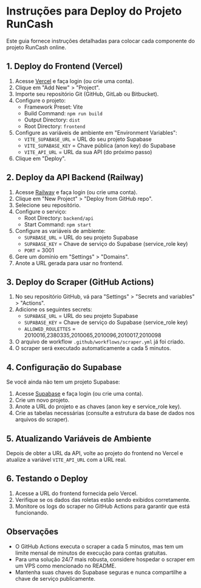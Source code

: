 # Instruções para Deploy do Projeto RunCash

Este guia fornece instruções detalhadas para colocar cada componente do projeto RunCash online.

## 1. Deploy do Frontend (Vercel)

1. Acesse [Vercel](https://vercel.com/) e faça login (ou crie uma conta).
2. Clique em "Add New" > "Project".
3. Importe seu repositório Git (GitHub, GitLab ou Bitbucket).
4. Configure o projeto:
   - Framework Preset: Vite
   - Build Command: `npm run build`
   - Output Directory: `dist`
   - Root Directory: `frontend`
5. Configure as variáveis de ambiente em "Environment Variables":
   - `VITE_SUPABASE_URL` = URL do seu projeto Supabase
   - `VITE_SUPABASE_KEY` = Chave pública (anon key) do Supabase
   - `VITE_API_URL` = URL da sua API (do próximo passo)
6. Clique em "Deploy".

## 2. Deploy da API Backend (Railway)

1. Acesse [Railway](https://railway.app/) e faça login (ou crie uma conta).
2. Clique em "New Project" > "Deploy from GitHub repo".
3. Selecione seu repositório.
4. Configure o serviço:
   - Root Directory: `backend/api`
   - Start Command: `npm start`
5. Configure as variáveis de ambiente:
   - `SUPABASE_URL` = URL do seu projeto Supabase
   - `SUPABASE_KEY` = Chave de serviço do Supabase (service_role key)
   - `PORT` = 3001
6. Gere um domínio em "Settings" > "Domains".
7. Anote a URL gerada para usar no frontend.

## 3. Deploy do Scraper (GitHub Actions)

1. No seu repositório GitHub, vá para "Settings" > "Secrets and variables" > "Actions".
2. Adicione os seguintes secrets:
   - `SUPABASE_URL` = URL do seu projeto Supabase
   - `SUPABASE_KEY` = Chave de serviço do Supabase (service_role key)
   - `ALLOWED_ROULETTES` = 2010016,2380335,2010065,2010096,2010017,2010098
3. O arquivo de workflow `.github/workflows/scraper.yml` já foi criado.
4. O scraper será executado automaticamente a cada 5 minutos.

## 4. Configuração do Supabase

Se você ainda não tem um projeto Supabase:

1. Acesse [Supabase](https://supabase.com/) e faça login (ou crie uma conta).
2. Crie um novo projeto.
3. Anote a URL do projeto e as chaves (anon key e service_role key).
4. Crie as tabelas necessárias (consulte a estrutura da base de dados nos arquivos do scraper).

## 5. Atualizando Variáveis de Ambiente

Depois de obter a URL da API, volte ao projeto do frontend no Vercel e atualize a variável `VITE_API_URL` com a URL real.

## 6. Testando o Deploy

1. Acesse a URL do frontend fornecida pelo Vercel.
2. Verifique se os dados das roletas estão sendo exibidos corretamente.
3. Monitore os logs do scraper no GitHub Actions para garantir que está funcionando.

## Observações

- O GitHub Actions executa o scraper a cada 5 minutos, mas tem um limite mensal de minutos de execução para contas gratuitas.
- Para uma solução 24/7 mais robusta, considere hospedar o scraper em um VPS como mencionado no README.
- Mantenha suas chaves do Supabase seguras e nunca compartilhe a chave de serviço publicamente. 
